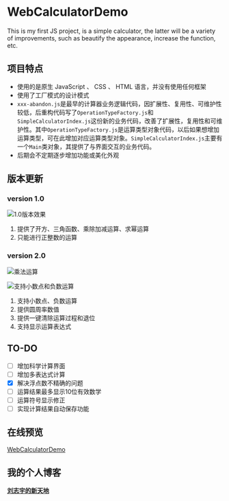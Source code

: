 # WebCalculatorDemo
This is my first JS project, is a simple calculator, the latter will be a variety of improvements, such as beautify the appearance, increase the function, etc.

## 项目特点
* 使用的是原生 JavaScript 、 CSS 、 HTML 语言，并没有使用任何框架
* 使用了工厂模式的设计模式
* `xxx-abandon.js`是最早的计算器业务逻辑代码，因扩展性、复用性、可维护性较低，后重构代码写了`OperationTypeFactory.js`和`SimpleCalculatorIndex.js`这份新的业务代码，改善了扩展性，复用性和可维护性。其中`OperationTypeFactory.js`是运算类型对象代码，以后如果想增加运算类型，可在此增加对应运算类型对象。`SimpleCalculatorIndex.js`主要有一个`Main`类对象，其提供了与界面交互的业务代码。
* 后期会不定期逐步增加功能或美化外观

## 版本更新
### version 1.0

![1.0版本效果](http://ww1.sinaimg.cn/large/7b6c9535ly1fi2c2bh5c3g209u0bie83.gif)

1. 提供了开方、三角函数、乘除加减运算、求幂运算
2. 只能进行正整数的运算

### version 2.0

![乘法运算](http://ww1.sinaimg.cn/large/7b6c9535gy1fiddesarljg20rs0e8u0x.gif)

![支持小数点和负数运算](http://ww1.sinaimg.cn/large/7b6c9535gy1fiddj6nzaxg20rs0e8npe.gif)

1. 支持小数点、负数运算
2. 提供圆周率数值
3. 提供一键清除运算过程和退位
4. 支持显示运算表达式


## TO-DO

- [ ] 增加科学计算界面
- [ ] 增加多表达式计算
- [x] 解决浮点数不精确的问题
- [ ] 运算结果最多显示10位有效数学
- [ ] 运算符号显示修正
- [ ] 实现计算结果自动保存功能

## 在线预览
[WebCalculatorDemo](http://barryliu1995.studio/WebCalculatorDemo/index.html)


## 我的个人博客
**[刘志宇的新天地](http://barryliu1995.studio/)**

